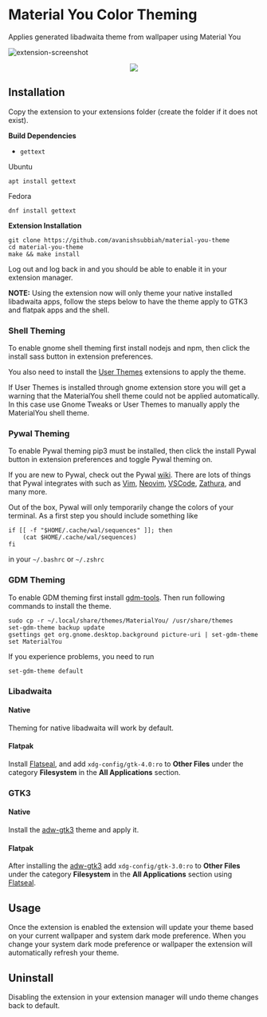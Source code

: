 # Material You Color Theming
Applies generated libadwaita theme from wallpaper using Material You

![extension-screenshot](https://i.imgur.com/VLXfoEa_d.webp?maxwidth=2160&shape=thumb&fidelity=high)

<div align="center">
  <a href="https://extensions.gnome.org/extension/5236/material-you-color-theming/">
    <img src="https://img.shields.io/badge/Install%20from-extensions.gnome.org-4A86CF?style=for-the-badge&logo=Gnome&logoColor=white"/>
  </a>  
</div>

## Installation
Copy the extension to your extensions folder (create the folder if it does not exist).

**Build Dependencies**
 - `gettext`

Ubuntu

```
apt install gettext
```

Fedora

```
dnf install gettext
```

**Extension Installation**

```
git clone https://github.com/avanishsubbiah/material-you-theme
cd material-you-theme
make && make install
```
Log out and log back in and you should be able to enable it in your extension manager.

**NOTE:** Using the extension now will only theme your native installed libadwaita apps, follow the steps below to have the theme apply to GTK3 and flatpak apps and the shell.

### Shell Theming
To enable gnome shell theming first install nodejs and npm, then click the install sass button in extension preferences.

You also need to install the [User Themes](https://extensions.gnome.org/extension/19/user-themes) extensions to apply the theme.

If User Themes is installed through gnome extension store you will get a warning that the MaterialYou shell theme could not be applied automatically. In this case use Gnome Tweaks or User Themes to manually apply the MaterialYou shell theme.


### Pywal Theming
To enable Pywal theming pip3 must be installed, then click the install Pywal button in extension preferences and toggle Pywal theming on. 

If you are new to Pywal, check out the Pywal [wiki](https://github.com/dylanaraps/pywal/wiki). There are lots of things that Pywal integrates with such as [Vim](https://github.com/dylanaraps/wal.vim), [Neovim](https://github.com/AlphaTechnolog/pywal.nvim), [VSCode](https://github.com/dlasagno/vscode-wal-theme), [Zathura](https://github.com/GideonWolfe/Zathura-Pywal), and many more.

Out of the box, Pywal will only temporarily change the colors of your terminal. As a first step you should include something like 

```
if [[ -f "$HOME/.cache/wal/sequences" ]]; then
    (cat $HOME/.cache/wal/sequences)
fi
```
in your `~/.bashrc` or `~/.zshrc`


### GDM Theming
To enable GDM theming first install [gdm-tools](https://github.com/realmazharhussain/gdm-tools).
Then run following commands to install the theme.
```
sudo cp -r ~/.local/share/themes/MaterialYou/ /usr/share/themes
set-gdm-theme backup update
gsettings get org.gnome.desktop.background picture-uri | set-gdm-theme set MaterialYou
```
If you experience problems, you need to run
```
set-gdm-theme default
```


### Libadwaita
#### Native
Theming for native libadwaita will work by default.
#### Flatpak
Install [Flatseal](https://github.com/tchx84/Flatseal), and add `xdg-config/gtk-4.0:ro` to **Other Files** under the category **Filesystem** in the **All Applications** section.

### GTK3
#### Native
Install the [adw-gtk3](https://github.com/lassekongo83/adw-gtk3) theme and apply it.
#### Flatpak
After installing the [adw-gtk3](https://github.com/lassekongo83/adw-gtk3) add `xdg-config/gtk-3.0:ro` to **Other Files** under the category **Filesystem** in the **All Applications** section using [Flatseal](https://github.com/tchx84/Flatseal).

## Usage
Once the extension is enabled the extension will update your theme based on your current wallpaper and system dark mode preference. When you change your system dark mode preference or wallpaper the extension will automatically refresh your theme.

## Uninstall
Disabling the extension in your extension manager will undo theme changes back to default.
